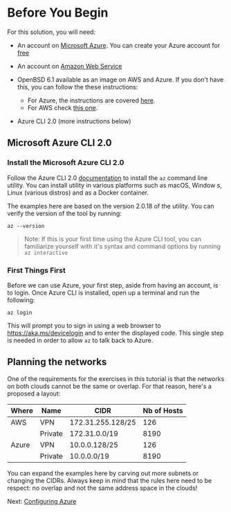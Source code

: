 # Before You Begin

For this solution, you will need:

* An account on [Microsoft Azure](https://azure.microsoft.com). You can
create your Azure account for [free](https://azure.microsoft.com/en-us/free/)
* An account on [Amazon Web Service](https://aws.amazon.com)

* OpenBSD 6.1 available as an image on AWS and Azure. If you don't have this,
you can follow the these instructions:
    - For Azure, the instructions are covered
    [here](https://github.com/dcasati/openbsd-on-azure).
    - For AWS check [this one](https://github.com/ajacoutot/aws-openbsd).

* Azure CLI 2.0 (more instructions below)

## Microsoft Azure CLI 2.0

### Install the Microsoft Azure CLI 2.0

Follow the Azure CLI 2.0 [documentation](https://docs.microsoft.com/en-us/cli/azure/install-azure-cli) to install the `az` command line utility. You can install utility in various platforms such as macOS, Window
s, Linux (various distros) and as a Docker container.

The examples here are based on the version 2.0.18 of the utility. You can verify the version of the tool by running:

```
az --version
```

> Note: If this is your first time using the Azure CLI tool, you can familiarize yourself with it's syntax and command options by running `az interactive`

### First Things First

Before we can use Azure, your first step, aside from having an account, is to login. Once Azure CLI is installed, open up a terminal and run the following:

```
az login
```

This will prompt you to sign in using a web browser to https://aka.ms/devicelogin and to enter the displayed code. This single step is needed in order to allow `az` to talk back to Azure.

## Planning the networks

One of the requirements for the exercises in this tutorial is that the networks on both clouds cannot be the same or overlap. For that reason,
here's a proposed a layout:

| Where | Name | CIDR | Nb of Hosts
|- | - | - | -
| AWS | VPN | 172.31.255.128/25 | 126
| | Private | 172.31.0.0/19 | 8190 
| Azure | VPN | 10.0.0.128/25 | 126
| | Private | 10.0.0.0/19 | 8190

You can expand the examples here by carving out more subnets or changing the CIDRs. Always keep in mind that the rules here need to be respect: no overlap and
not the same address space in the clouds!

Next: [Configuring Azure](02-configuring-azure.md)